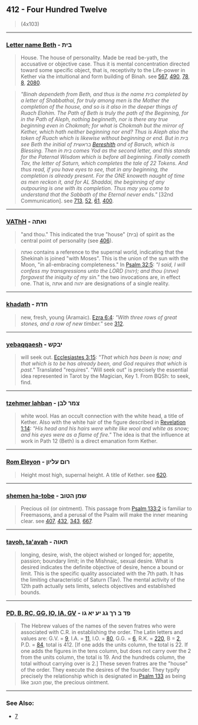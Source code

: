 ## 412 - Four Hundred Twelve
> (4x103)

---

### [Letter name Beth](/keys/BITh) - בית
> House. The house of personality. Made be read be-yath, the accusative or objective case. Thus it is mental concentration directed toward some specific object, that is, receptivity to the Life-power in Kether via the intuitional and form building of Binah. see [567](567), [490](490), [78](78), [8](8), [2080](2080).

> *"Binah dependeth from Beth, and thus is the name בית completed by a letter of Shabbathai, for truly among men is the Mother the completion of the house, and so is it also in the deeper things of Ruach Elohim. The Path of Beth is truly the path of the Beginning, for in the Path of Aleph, nothing beginneth, nor is there any true beginning even in Chokmah; for what is Chokmah but the mirror of Kether, which hath neither beginning nor end? Thus is Aleph also the token of Ruach which is likewise without beginning or end. But in בית see Beth the initial of בראשית [Bereshith](/keys/BRAShITh) and of Baruch, which is Blessing. Then in בית comes Yod as the second letter, and this stands for the Paternal Wisdom which is before all beginning. Finally cometh Tav, the letter of Saturn, which completes the tale of 22 Tokens. And thus read, if you have eyes to see, that in any beginning, the completion is already present. For the ONE knoweth naught of time as men reckon it, and for AL Shaddai, the beginning of any outpouring is one with its completion. Thus may you come to understand that the Sabbath of the Eternal never ends."* [32nd Communication]. see [713](713), [52](52), [61](61), [400](400).

---

### [VAThH](/keys/ve-attah) - ואתה
> "and thou." This indicated the true "house" (בית) of spirit as the central point of personality (see [406](406)).

> ואתה contains a reference to the supernal world, indicating that the Shekinah is joined "with Moses". This is the union of the sun with the Moon, "in all-embracing completeness." In [Psalm 32:5](http://biblehub.com/psalms/32-5.htm): *"I said, I will confess my transgressions unto the LORD (יהוה); and thou (ואתה) forgavest the iniquity of my sin."* the two invocations are, in effect one. That is, אתה and יהוה are designations of a single reality.

---

### [khadath](/keys/ChDTh) - חדת
> new, fresh, young (Aramaic). [Ezra 6:4](http://biblehub.com/ezra/6-4.htm): *"With three rows of great stones, and a row of new timber."* see [312](312).

---

### [yebaqqaesh](/keys/IBQSh) - יבקש
> will seek out. [Ecclesiastes 3:15](http://biblehub.com/ecclesiastes/3-15.htm): *"That which has been is now; and that which is to be has already been, and God requires that which is past."* Translated "requires". "Will seek out" is precisely the essential idea represented in Tarot by the Magician, Key 1. From BQSh: to seek, find.

---

### [tzehmer lahban](/keys/TzMR.LBN) - צמר לבן
> white wool. Has an occult connection with the white head, a title of Kether. Also with the white hair of the figure described in [Revelation 1:14](http://biblehub.com/revelation/1-14.htm): *"His head and his hairs were white like wool and white as snow; and his eyes were as a flame of fire."* The idea is that the influence at work in Path 12 (Beth) is a direct emanation form Kether.

---

### [Rom Eleyon](/keys/RVM.OLIVN) - רום עליון
> Height most high, supernal height. A title of Kether. see [620](620).

---

### [shemen ha-tobe](/keys/ShMN.HTVB) - שמן הטוב
> Precious oil (or ointment). This passage from [Psalm 133:2](http://biblehub.com/psalms/133-2.htm) is familiar to Freemasons, and a perusal of the Psalm will make the inner meaning clear. see [407](407), [432](432), [343](343), [667](667).

---

### [tavoh, ta'avah](/keys/ThAVH) - תאוה
> longing, desire, wish, the object wished or longed for; appetite, passion; boundary limit; in the Mishnaic, sexual desire. What is desired indicates the definite objective of desire, hence a bound or limit. This is the specific quality associated with the 7th path. It has the limiting characteristic of Saturn (Tav). The mental activity of the 12th path actually sets limits, selects objectives and established bounds.

---

### [PD, B, RC, GG, IO, IA, GV](/keys/PD-B-RK-GG-IO-IA-GV) - פד ב רך גג יע יא גו
> The Hebrew values of the names of the seven fratres who were associated with C.R. in establishing the order. The Latin letters and values are: G.V. = [9](9), I.A. = [11](11), I.O. = [80](80), G.G. = [6](6), R.K. = [220](220), B = [2](2), P.D. = [84](84), total is 412. [If one adds the units column, the total is 22. If one adds the figures in the tens column, but does not carry over the 2 from the units column, the total is 19. And the hundreds column, the total without carrying over is 2.] These seven fratres are the "house" of the order. They execute the desires of the founder. They typify precisely the relationship which is designated in [Psalm 133](http://biblehub.com/kjv/psalms/133.htm) as being like שמן הטוב, the precious ointment.

---

### See Also:

- [7](7)
